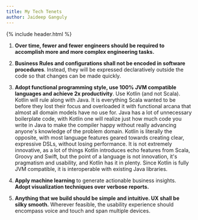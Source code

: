 ```yaml
---
title: My Tech Tenets
author: Jaideep Ganguly
---
```


{% include header.html %}

1. **Over time, fewer and fewer engineers should be required to accomplish more and more complex engineering tasks.**

2. **Business Rules and configurations shall not be encoded in software procedures**. Instead, they will be expressed declaratively outside the code so that changes can be made quickly.

3. **Adopt functional programming style, use 100% JVM compatible languages and achieve 2x productivity**. Use Kotlin (and not Scala). Kotlin will rule along with Java. It is everything Scala wanted to be before they lost their focus and overloaded it with functional arcana that almost all domain models have no use for. Java has a lot of unnecessary boilerplate code, with Kotlin one will realize just how much code you write in Java to make the compiler happy without really advancing anyone's knowledge of the problem domain. Kotlin is literally the opposite, with most language features geared towards creating clear, expressive DSLs, without losing performance. It is not extremely innovative, as a lot of things Kotlin introduces echo features from Scala, Groovy and Swift, but the point of a language is not innovation, it's pragmatism and usability, and Kotlin has it in plenty. Since Kotlin is fully JVM compatible, it is interoperable with existing Java libraries. 

4. **Apply machine learning** to generate actionable business insights. **Adopt visualization techniques over verbose reports.**

5. **Anything that we build should be simple and intuitive. UX shall be silky smooth.** Wherever feasible, the usability experience should encompass voice and touch and span multiple devices. 

   

